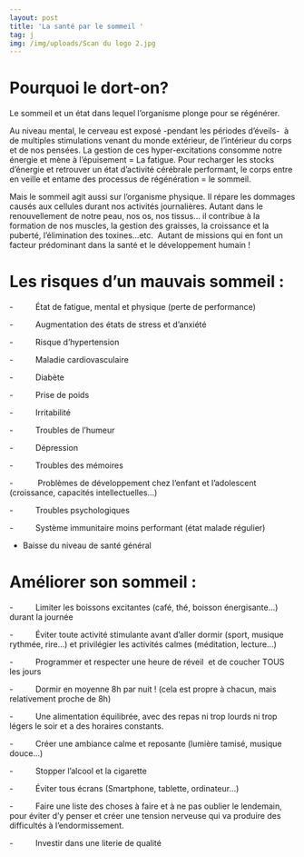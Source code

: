 ```yaml
---
layout: post
title: 'La santé par le sommeil '
tag: j
img: /img/uploads/Scan du logo 2.jpg
---
```

# Pourquoi le dort-on? 

Le sommeil et un état dans lequel l’organisme
plonge pour se régénérer. 

Au niveau mental, le cerveau est exposé -pendant les
périodes d’éveils-  à de multiples
stimulations venant du monde extérieur, de l’intérieur du corps et de nos pensées.
La gestion de ces hyper-excitations consomme notre énergie et mène à l’épuisement
= La fatigue. Pour recharger les stocks d’énergie et retrouver un état d’activité
cérébrale performant, le corps entre en veille et entame des processus de
régénération = le sommeil. 

Mais le sommeil agit aussi sur l’organisme
physique. Il répare les dommages causés aux cellules durant nos activités
journalières. Autant dans le renouvellement de notre peau, nos os, nos tissus…
il contribue à la formation de nos muscles, la gestion des graisses, la
croissance et la puberté, l’élimination des toxines…etc.  Autant de missions qui en font un facteur
prédominant dans la santé et le développement humain !

# Les risques d’un mauvais sommeil : 

-         
État de fatigue, mental et
physique (perte de performance) 

-         
Augmentation des états de stress
et d’anxiété 

-         
Risque d’hypertension

-         
Maladie cardiovasculaire 

-         
Diabète

-         
Prise de poids

-         
Irritabilité

-         
Troubles de l’humeur

-         
Dépression   

-         
Troubles des mémoires

-         
 Problèmes de développement chez l’enfant et l’adolescent
\(croissance, capacités intellectuelles...) 

-         
Troubles psychologiques

-         
Système immunitaire moins
performant (état malade régulier)

- Baisse du niveau de santé général

# Améliorer son sommeil :

-         
Limiter les boissons excitantes
\(café, thé, boisson énergisante…) durant la journée

-         
Éviter toute activité stimulante
avant d’aller dormir (sport, musique rythmée, rire...) et privilégier les
activités calmes (méditation, lecture…) 

-         
Programmer et respecter une heure
de réveil  et de coucher TOUS les jours 

-         
Dormir en moyenne 8h par nuit !
\(cela est propre à chacun, mais relativement proche de 8h)

-         
Une alimentation équilibrée, avec
des repas ni trop lourds ni trop légers le soir et a des horaires constants. 

-         
Créer une ambiance calme et
reposante (lumière tamisé, musique douce…)

-         
Stopper l’alcool et la cigarette 

-         
Éviter tous écrans (Smartphone,
tablette, ordinateur…) 

-         
Faire une liste des choses à faire
et à ne pas oublier le lendemain, pour éviter d’y penser et créer une tension
nerveuse qui va produire des difficultés à l’endormissement. 

-         
Investir dans une literie de
qualité





 

 

 
